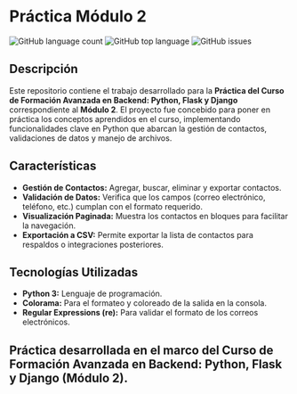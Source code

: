 # Práctica Módulo 2

![GitHub language count](https://img.shields.io/github/languages/count/Mencei/Practica-m-dulo-2?style=flat-square)
![GitHub top language](https://img.shields.io/github/languages/top/Mencei/Practica-m-dulo-2?style=flat-square)
![GitHub issues](https://img.shields.io/github/issues/Mencei/Practica-m-dulo-2?style=flat-square)

## Descripción

Este repositorio contiene el trabajo desarrollado para la **Práctica del Curso de Formación Avanzada en Backend: Python, Flask y Django** correspondiente al **Módulo 2**. El proyecto fue concebido para poner en práctica los conceptos aprendidos en el curso, implementando funcionalidades clave en Python que abarcan la gestión de contactos, validaciones de datos y manejo de archivos.

## Características

- **Gestión de Contactos:** Agregar, buscar, eliminar y exportar contactos.
- **Validación de Datos:** Verifica que los campos (correo electrónico, teléfono, etc.) cumplan con el formato requerido.
- **Visualización Paginada:** Muestra los contactos en bloques para facilitar la navegación.
- **Exportación a CSV:** Permite exportar la lista de contactos para respaldos o integraciones posteriores.

## Tecnologías Utilizadas

- **Python 3:** Lenguaje de programación.
- **Colorama:** Para el formateo y coloreado de la salida en la consola.
- **Regular Expressions (re):** Para validar el formato de los correos electrónicos.

## Práctica desarrollada en el marco del Curso de Formación Avanzada en Backend: Python, Flask y Django (Módulo 2).
